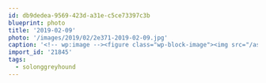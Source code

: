 ```yaml
---
id: db9dedea-9569-423d-a31e-c5ce73397c3b
blueprint: photo
title: '2019-02-09'
photo: '/images/2019/02/2e371-2019-02-09.jpg'
caption: '<!-- wp:image --><figure class="wp-block-image"><img src="/assets/images/2019/02/2e371-2019-02-09.jpg" /></figure><!-- /wp:image --><!-- wp:paragraph --><p>Ancient history. #solonggreyhound</p><!-- /wp:paragraph -->'
import_id: '21845'
tags:
  - solonggreyhound
---
```

